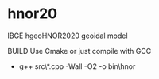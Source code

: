 # hnor20
IBGE hgeoHNOR2020 geoidal model

BUILD
Use Cmake or just compile with GCC
* g++ src\\*.cpp -Wall -O2 -o bin\\hnor
      
